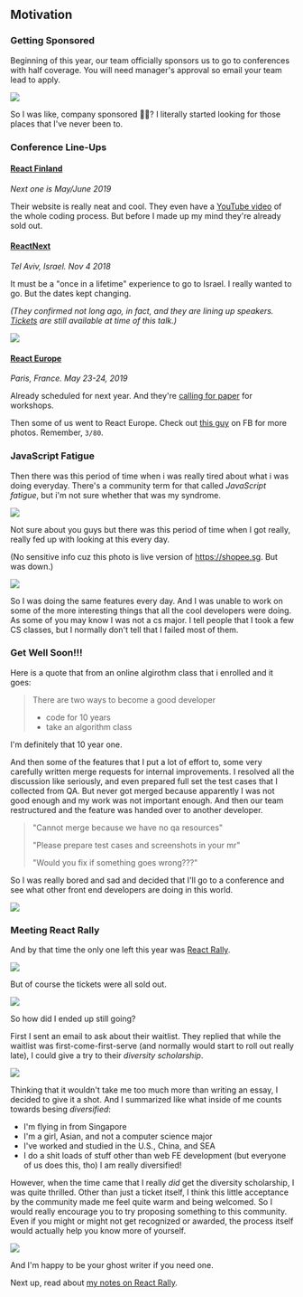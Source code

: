 ## Motivation

### Getting Sponsored

Beginning of this year, our team officially sponsors us to go to conferences with half coverage. You will need manager's approval so email your team lead to apply.

![](http://projectchangeonelife.org/catshelter/wp-content/uploads/2018/03/sponsor_me_banner_2018.gif)

So I was like, company sponsored 🧗🏻‍?
I literally started looking for those places that I've never been to.

### Conference Line-Ups

#### [React Finland](http://react-finland.fi/)

_Next one is May/June 2019_

Their website is really neat and cool.
They even have a [YouTube video](https://www.youtube.com/watch?v=nREBeiaC0wc) of the whole coding process.
But before I made up my mind they're already sold out.

#### [ReactNext](http://react-next.com/)

_Tel Aviv, Israel. Nov 4 2018_

It must be a "once in a lifetime" experience to go to Israel.
I really wanted to go.
But the dates kept changing.

_(They confirmed not long ago, in fact, and they are lining up speakers. [Tickets](http://react-next.com/tickets) are still available at time of this talk.)_

![](https://survivejs.com/22396f0b55e860aabcf990b455241263.jpg)

#### [React Europe](https://www.react-europe.org/)

_Paris, France. May 23-24, 2019_

Already scheduled for next year. And they're [calling for paper](https://checkout.eventlama.com/#/events/reacteurope-2019/cfp) for workshops.

Then some of us went to React Europe. Check out [this guy](https://www.facebook.com/thien.tran.98478?fb_dtsg_ag=Ady0o5ZOTsIn6H94nAG2HcLcaquSx_4opVQ6wRVGLu2DhQ%3AAdw9zbWcj2kx6-IAItgXkpEHDw3HrvgBtrzUtMz9zxJPrA) on FB for more photos. Remember, `3/80`.

### JavaScript Fatigue

Then there was this period of time when i was really tired about what i was doing everyday.
There's a community term for that called _JavaScript fatigue_, but i'm not sure whether that was my syndrome.

![](https://media3.giphy.com/media/7sThmP82L5v20/giphy.gif)

Not sure about you guys but there was this period of time when I got really, really fed up with looking at this every day.

(No sensitive info cuz this photo is live version of https://shopee.sg. But was down.)

![](https://lh3.googleusercontent.com/X_0r-4RFIX1TxI3ecMgcRaNsqAUJz2ueCQ4S74hqBcUIcO8fVB1oLKniBSn7ODK7YU3yDUiTLbQPb2zPyMfrVKca7tQvohzJkmiQkEg1lgte3P3T9rZcYIZnV0QDLKgGQEolA4fVvuuPB8IOiPLdydgLFP5ruuw3ekI0k8VrW1L1nxRMkizKcmDmqxndB13g14kqJrgWuQUHleRXxVusVw7VcB51r2kFDTVYhDWgD3IEUZpTG-eB-SnDNlXvGhWgvxu-1kT6ZdK-81VBVf0eRhBoJ4Hs6tMNgVhJ3thMpiBYFWlyav7vCPRG8SOuq00y9AgWy6KCR0FLfvWLlaQUak5uhqByakkmXgy17FICNkQTZC2zbSu7SUVdCFswYTgRujvbZYpYA1sS-Ibw_9YifBTkrvfKL59ZqGP9YxGrmx6pTKSAt0PE3P5Cu2s9WWCMCc1QSCk7GmpvCHfMuvQo0WN5P4zM0RepTRyVuFMw_S_9ziqLmhL-EY2hoal4T4ebIDthat9BSukoK07NzJPl2qAJI_9m0q1e9JJRrFQxZeOc-E9OlC4qagwvV-DhGLDZmE6tNdCyl37t8PS8Y5J14ckkhVRwn7TnO9idk1YQGT2CW_wY23zRZ2-6nWWTEWI=w606-h1296-no)

So I was doing the same features every day.
And I was unable to work on some of the more interesting things that all the cool developers were doing.
As some of you may know I was not a cs major. I tell people that I took a few CS classes, but I normally don't tell that I failed most of them.

### Get Well Soon!!!

Here is a quote that from an online algirothm class that i enrolled and it goes:

> There are two ways to become a good developer
>
> - code for 10 years
> - take an algorithm class

I'm definitely that 10 year one.

And then some of the features that I put a lot of effort to, some very carefully written merge requests for internal improvements.
I resolved all the discussion like seriously, and even prepared full set the test cases that I collected from QA.
But never got merged because apparently I was not good enough and my work was not important enough.
And then our team restructured and the feature was handed over to another developer.

> "Cannot merge because we have no qa resources"
>
> "Please prepare test cases and screenshots in your mr"
>
> "Would you fix if something goes wrong???"

So I was really bored and sad and decided that I'll go to a conference and see what other front end developers are doing in this world.

![](https://media1.giphy.com/media/XPdR7H122vZ1C/giphy.gif)

### Meeting React Rally

And by that time the only one left this year was [React Rally](http://www.reactrally.com/).

![](https://cdn.dribbble.com/users/700730/screenshots/2171778/evilsquid.png)

But of course the tickets were all sold out.

![](https://lh3.googleusercontent.com/6MtMZjAU0ixM4SlDt1iLL_0Kp47TRIY0vtb0_XIuXz7CsjxnMDiKiZZudhg1vHCHnZBPthf2UFNps7zSjdQKoeugQkXbQMiGXdgwtDHj78c94wPufmTatgIR2ISE2nxM6gbjsb8F7-Me3hfYnsmKKNKyg3KtrFbtDi1C_9pJnkBTbji_xBiFeAKjzKo4pgxAlguZZqP2eWly7DpPntXYRezx_0JVRRoU8XN91i0RqDj5GbcGzrn3HaoZLsnkgMQwwPwsKSxP1RnYkYuRFzykKo5pfaRzE_5M2mxdJP1d_Albz4flGC-yLvuDChpNr5CxrN2yHWydWdaQGK3iRM_2Pw0UqT0cOIVRXHBLX0e7ykmxcsrmAkqOn5LWYPirkkUDkQnflUYeLBZ0n4fDD3CaqY6Sh7GhiE42GIU5g9SBWD2B7c8jUoOjZnJe86gMvMpuBvd_qrx-oXEiq9mxAipAaDCLX7NYaAlU33jVWfvfdMly__vZ7ZpuaeTCkJCNBLdDVKtzTyoihjzZksjwDoNYIPnxr2jGmoIpm1QI1LgY-3L5ppMifsZMWkwFRYHaim-Mxr7PUY8RcCvgmN3evfaS_8B5SzPuwdVnwi9ICg6OcyMnZZvw6ROBJcTCFVOenFA=w1798-h1634-no)

So how did I ended up still going?

First I sent an email to ask about their waitlist. They replied that while the waitlist was first-come-first-serve (and normally would start to roll out really late), I could give a try to their _diversity scholarship_.

![](https://lh3.googleusercontent.com/nQf6lwJbJX7I2Du0essX8iY6nivEfLycirNyL9xcbCq6nkR1IXMOhBOs8c3ZWfxRyqx7_L1A21AA0-3AlBx3afdbAbItFAldw1iQAUko4ys0qIgZfmXTSCwJNlPggC1OzIZS-GeeT-xgGuMOaaf_yhGuDCkG-oHqccYHY23N8-zxooXt8DJa-hNjEdUbW-P0dq-gkNalUK-kOUJiBKqkQKC2HO9O-TPih081dEofrjQiTmqA8gf22cHTbstQGEFR6JK2oGIScnayDxbrVu14vr0WeXAK5hYs6ImaOo7dvdsvNzTHmvnkyC7C__pmZ5XRP31reQdViWeFA0Qk8B1fsSnxG3mrZOPUTJHLtScjqawQd4TU3De30gU4qRLAe5PUdYn9sz46HvpbvvOYcUkdldFIp87wIk31Vwoah4IWsGMKX920lzjTL1jnvYiPzqs_O8KRyxV6-0TIYaw6H_LVkWsZ_egt78wrBkVz7QQv4oCHiz3tHmhbrP_mbjqug5uiU_-UlN7jOS4Xod3Z8MRgsI35tZ6K_t7yy783b8xciSS-0Lp0tbptW-QCcGjBaUldpcLhqx0K7031ZM1_I1WOhj6Wk7bBkP0BJ1izz9RY_htXCgPNeEkSFeGWy5ePnJw=w2114-h262-no)

Thinking that it wouldn't take me too much more than writing an essay, I decided to give it a shot.
And I summarized like what inside of me counts towards besing _diversified_:

- I'm flying in from Singapore
- I'm a girl, Asian, and not a computer science major
- I've worked and studied in the U.S., China, and SEA
- I do a shit loads of stuff other than web FE development (but everyone of us does this, tho)
  I am really diversified!

However, when the time came that I really _did_ get the diversity scholarship, I was quite thrilled.
Other than just a ticket itself, I think this little acceptance by the community made me feel quite warm and being welcomed.
So I would really encourage you to try proposing something to this community.
Even if you might or might not get recognized or awarded, the process itself would actually help you know more of yourself.

![](https://lh3.googleusercontent.com/SIil7y3d51at2kle2PpCHHYc5J89ICoDyNGXdjE9drP-xQUTchvyPVGmeM7tjq5RmOihtBo1T1iNNXhr3et_pdGxYfUOydZcgImdmEjyxvo1UXlFJ35jjqNx2hoqSHiSeJxQHpjJHlrlqYPr-6hdddW03fkJnitPocI5HMzKAaFm4JEkBJZmhlWPmCbzP4ikJpe6wN4X_-zwfBO1qeotaTJqTpNNv01JcT6LK8Kv9ENwKYGI_sCRRWzd8LTQSw8Yf4RK_CtGpdhhSADgPUyP3XYUbjdUzXpYm6Ij4V0Y9VM_rM7l8B4GlAYx3qX0mjnyQKuzNSUaHUSTPTzZXZH-5S25flsTqQunnUnnSUKOiAONDlu4WGmJYOyHN-lyxkO4w-Ni_vw-fZF3KKsnuWZYJVww3B7oHBBh9eyT4gK0GCbzQXnfbozBTGKLszHqVUe7tSScVHKT05BvaJ9uwdjtBb1RuFKa7GV7PmLHQUcU2RYqfVIoMxy4aUdQq_n3cHAQL9JK8SqfL5kPhTuljvoNe7WszY7zPsgSRaKa0rQBmgc6F2ewEiw9YTfqa_hlQmabg41ZnPQTW3aQPyWn6VCgzSiHwoDq582kXnLfwn919C-6EO7s-BfFDgOx4fmwgUY=w1034-h654-no)

And I'm happy to be your ghost writer if you need one.

Next up, read about [my notes on React Rally](./ReactRally.md).
